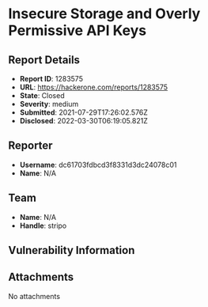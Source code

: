 # Insecure Storage and Overly Permissive API Keys

## Report Details
- **Report ID**: 1283575
- **URL**: https://hackerone.com/reports/1283575
- **State**: Closed
- **Severity**: medium
- **Submitted**: 2021-07-29T17:26:02.576Z
- **Disclosed**: 2022-03-30T06:19:05.821Z

## Reporter
- **Username**: dc61703fdbcd3f8331d3dc24078c01
- **Name**: N/A

## Team
- **Name**: N/A
- **Handle**: stripo

## Vulnerability Information


## Attachments
No attachments
